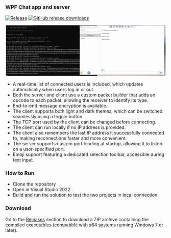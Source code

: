 ### WPF Chat app and server 

[![Release](https://img.shields.io/badge/release-stable-1B4636)](https://github.com/laurentbarraud/wpf-chat-server/releases)
[![GitHub release downloads](https://img.shields.io/github/downloads/laurentbarraud/wpf-chat-server/v0.10/total?color=88aacc&style=flat)](https://github.com/laurentbarraud/wpf-chat-server/releases/tag/v0.10)

<p align="center">
<img src="https://raw.githubusercontent.com/laurentbarraud/wpf-chat-server/refs/heads/master/WPF-chat-server-main-window-screenshot.jpg" width="500" alt="screenshot of chat server and client" >
</p>

- A real-time list of connected users is included, which updates automatically when users log in or out.
- Both the server and client use a custom packet builder that adds an opcode to each packet, allowing the receiver to identify its type.
- End-to-end message encryption is available. 
- The client supports both light and dark themes, which can be switched seamlessly using a toggle button.
- The TCP port used by the client can be changed before connecting.
- The client can run locally if no IP address is provided.
- The client also remembers the last IP address it successfully connected to, making reconnections faster and more convenient.
- The server supports custom port binding at startup, allowing it to listen on a user-specified port.
- Emoji support featuring a dedicated selection toolbar, accessible during text input.
  
### How to Run

- Clone the repository
- Open in Visual Studio 2022
- Build and run the solution to test the two projects in local connection.

### Download
Go to the [Releases](../../releases) section to download a ZIP archive containing the compiled executables (compatible with x64 systems running Windows 7 or later).
